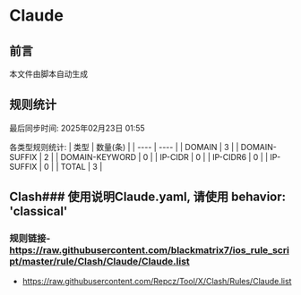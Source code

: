 # Claude

## 前言
本文件由脚本自动生成

## 规则统计
最后同步时间: 2025年02月23日 01:55

各类型规则统计:
| 类型 | 数量(条)  | 
| ---- | ----  |
| DOMAIN | 3 | 
| DOMAIN-SUFFIX | 2 | 
| DOMAIN-KEYWORD | 0 | 
| IP-CIDR | 0 | 
| IP-CIDR6 | 0 | 
| IP-SUFFIX | 0 | 
| TOTAL | 3 | 
## Clash### 使用说明Claude.yaml, 请使用 behavior: 'classical' 
### 规则链接- https://raw.githubusercontent.com/blackmatrix7/ios_rule_script/master/rule/Clash/Claude/Claude.list 
- https://raw.githubusercontent.com/Repcz/Tool/X/Clash/Rules/Claude.list 
